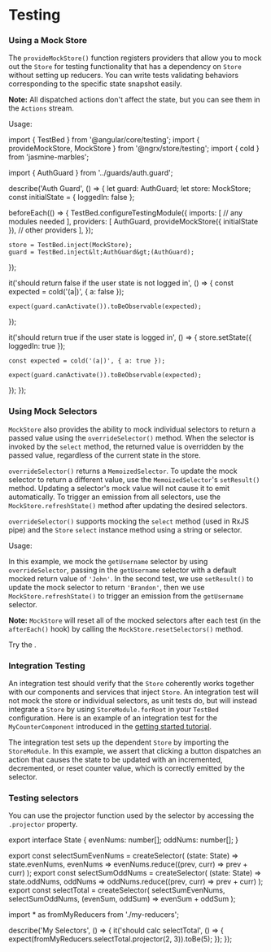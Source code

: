 # Testing

### Using a Mock Store

The `provideMockStore()` function registers providers that allow you to mock out the `Store` for testing functionality that has a dependency on `Store` without setting up reducers.
You can write tests validating behaviors corresponding to the specific state snapshot easily.

<div class="alert is-helpful">

**Note:** All dispatched actions don't affect the state, but you can see them in the `Actions` stream.

</div>

Usage:

<code-example header="auth.guard.spec.ts">
import { TestBed } from '@angular/core/testing';
import { provideMockStore, MockStore } from '@ngrx/store/testing';
import { cold } from 'jasmine-marbles';

import { AuthGuard } from '../guards/auth.guard';

describe('Auth Guard', () => {
let guard: AuthGuard;
let store: MockStore;
const initialState = { loggedIn: false };

beforeEach(() => {
TestBed.configureTestingModule({
imports: [
// any modules needed
],
providers: [
AuthGuard,
provideMockStore({ initialState }),
// other providers
],
});

    store = TestBed.inject(MockStore);
    guard = TestBed.inject&lt;AuthGuard&gt;(AuthGuard);

});

it('should return false if the user state is not logged in', () => {
const expected = cold('(a|)', { a: false });

    expect(guard.canActivate()).toBeObservable(expected);

});

it('should return true if the user state is logged in', () => {
store.setState({ loggedIn: true });

    const expected = cold('(a|)', { a: true });

    expect(guard.canActivate()).toBeObservable(expected);

});
});
</code-example>

### Using Mock Selectors

`MockStore` also provides the ability to mock individual selectors to return a passed value using the `overrideSelector()` method. When the selector is invoked by the `select` method, the returned value is overridden by the passed value, regardless of the current state in the store.

`overrideSelector()` returns a `MemoizedSelector`. To update the mock selector to return a different value, use the `MemoizedSelector`'s `setResult()` method. Updating a selector's mock value will not cause it to emit automatically. To trigger an emission from all selectors, use the `MockStore.refreshState()` method after updating the desired selectors.

`overrideSelector()` supports mocking the `select` method (used in RxJS pipe) and the `Store` `select` instance method using a string or selector.

Usage:

<code-example header="user-greeting.component.ts" path="testing-store/src/app/user-greeting.component.ts"></code-example>

<code-example header="user-greeting.component.spec.ts" path="testing-store/src/app/user-greeting.component.spec.ts"></code-example>

In this example, we mock the `getUsername` selector by using `overrideSelector`, passing in the `getUsername` selector with a default mocked return value of `'John'`. In the second test, we use `setResult()` to update the mock selector to return `'Brandon'`, then we use `MockStore.refreshState()` to trigger an emission from the `getUsername` selector.

<div class="alert is-helpful">

**Note:** `MockStore` will reset all of the mocked selectors after each test (in the `afterEach()` hook) by calling the `MockStore.resetSelectors()` method.

</div>

Try the <live-example name="testing-store"></live-example>.

### Integration Testing

An integration test should verify that the `Store` coherently works together with our components and services that inject `Store`. An integration test will not mock the store or individual selectors, as unit tests do, but will instead integrate a `Store` by using `StoreModule.forRoot` in your `TestBed` configuration. Here is an example of an integration test for the `MyCounterComponent` introduced in the [getting started tutorial](guide/store#tutorial).

<code-example header="src/app/tests/integration.spec.ts" path="store/src/app/tests/integration.spec.ts">
</code-example>

The integration test sets up the dependent `Store` by importing the `StoreModule`. In this example, we assert that clicking a button dispatches an action that causes the state to be updated with an incremented, decremented, or reset counter value, which is correctly emitted by the selector.

### Testing selectors

You can use the projector function used by the selector by accessing the `.projector` property.

<code-example header="my.reducer.ts">
export interface State {
  evenNums: number[];
  oddNums: number[];
}

export const selectSumEvenNums = createSelector(
(state: State) => state.evenNums,
evenNums => evenNums.reduce((prev, curr) => prev + curr)
);
export const selectSumOddNums = createSelector(
(state: State) => state.oddNums,
oddNums => oddNums.reduce((prev, curr) => prev + curr)
);
export const selectTotal = createSelector(
selectSumEvenNums,
selectSumOddNums,
(evenSum, oddSum) => evenSum + oddSum
);
</code-example>

<code-example header="my.reducer.spec.ts">
import * as fromMyReducers from './my-reducers';

describe('My Selectors', () => {
it('should calc selectTotal', () => {
expect(fromMyReducers.selectTotal.projector(2, 3)).toBe(5);
});
});
</code-example>
